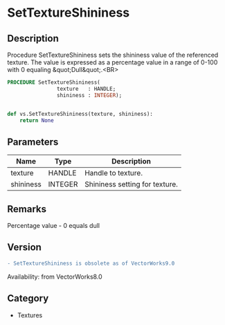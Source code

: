 # SetTextureShininess

## Description
Procedure SetTextureShininess sets the shininess value of the referenced texture. The value is expressed as a percentage value in a range of 0-100 with 0 equaling &amp;quot;Dull&amp;quot;.&lt;BR&gt;


```pascal
PROCEDURE SetTextureShininess(
				texture   : HANDLE;
				shininess : INTEGER);
```

```python

def vs.SetTextureShininess(texture, shininess):
    return None
```

## Parameters
|Name|Type|Description|
|---|---|---|
|texture|HANDLE|Handle to texture.|
|shininess|INTEGER|Shininess setting for texture.|

## Remarks
Percentage value - 0 equals dull

## Version
```diff
- SetTextureShininess is obsolete as of VectorWorks9.0
```

Availability: from VectorWorks8.0
## Category
* Textures

